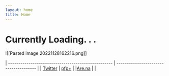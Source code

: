 ```yaml
---
layout: home
title: Home
---
```

# Currently Loading. . .

![[Pasted image 20221128162216.png]]


| --------------------------------------------------- | -------------------------------------- |
| [Twitter](https://twitter.com/xiaopilled) |  [pfp+](pfp-pl.us)                     |
|[Are.na](https://www.are.na/image-consultant/index) |                                        |